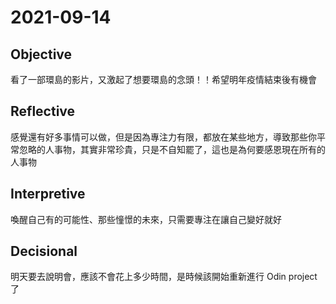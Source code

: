 # 2021-09-14

## Objective

看了一部環島的影片，又激起了想要環島的念頭！！希望明年疫情結束後有機會

## Reflective

感覺還有好多事情可以做，但是因為專注力有限，都放在某些地方，導致那些你平常忽略的人事物，其實非常珍貴，只是不自知罷了，這也是為何要感恩現在所有的人事物

## Interpretive

喚醒自己有的可能性、那些憧憬的未來，只需要專注在讓自己變好就好

## Decisional

明天要去說明會，應該不會花上多少時間，是時候該開始重新進行 Odin project 了
